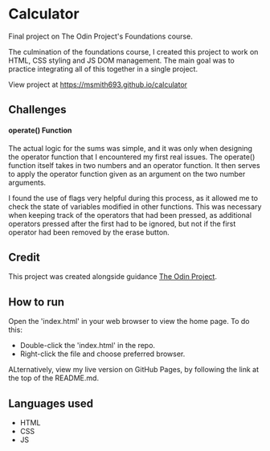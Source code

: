 # Calculator
Final project on The Odin Project's Foundations course.

The culmination of the foundations course, I created this project to work on HTML, CSS styling and JS DOM management. The main goal was to practice integrating all of this together in a single project. 

View project at https://msmith693.github.io/calculator

## Challenges

#### operate() Function
The actual logic for the sums was simple, and it was only when designing the operator function that I encountered my first real issues. The operate() function itself takes in two numbers and an operator function. It then serves to apply the operator function given as an argument on the two number arguments. 

I found the use of flags very helpful during this process, as it allowed me to check the state of variables modified in other functions. This was necessary when keeping track of the operators that had been pressed, as additional operators pressed after the first had to be ignored, but not if the first operator had been removed by the erase button.

## Credit

This project was created alongside guidance [The Odin Project](https://www.theodinproject.com).

## How to run
Open the 'index.html' in your web browser to view the home page. To do this:

- Double-click the 'index.html' in the repo.
- Right-click the file and choose preferred browser.

ALternatively, view my live version on GitHub Pages, by following the link at the top of the README.md.

## Languages used

- HTML
- CSS
- JS




